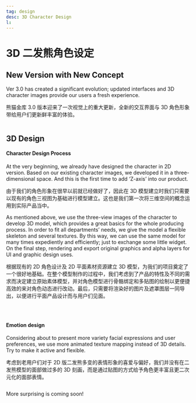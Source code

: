 ```yaml
---
tag: design
desc: 3D Character Design
l:
---
```


# 3D 二发熊角色设定

## New Version with New Concept

Ver 3.0 has created a significant evolution; updated interfaces and 3D character images provide our users a fresh experience.

熊猫金库 3.0 版本迎来了一次视觉上的重大更新，全新的交互界面与 3D 角色形象带给用户们更新鲜丰富的体验。

![]()

## 3D Design

#### Character Design Process

At the very beginning, we already have designed the character in 2D version. Based on our existing character images, we developed it in a three-dimensional space. And this is the first time to add ‘Z-axis’ into our product.

由于我们的角色形象在很早以前就已经做好了，因此在 3D 模型建立时我们只需要以现有的角色三视图为基础进行模型建立。这也是我们第一次将三维空间的概念运用到实际产品当中。

As mentioned above, we use the three-view images of the character to develop 3D model, which provides a great basics for the whole producing process. In order to fit all departments’ needs, we give the model a flexible skeleton and several textures. By this way, we can use the same model for many times expediently and efficiently; just to exchange some little widget. On the final step, rendering and export original graphics and alpha layers for UI and graphic design uses.

根据现有的 2D 角色设计及 2D 平面素材资源建立 3D 模型，为我们的项目奠定了一个很好地基础。在整个模型制作的过程中，我们考虑到了产品的特性及不同的需求而决定建立原始素体模型，并对角色模型进行骨骼绑定和多贴图的绘制以更便捷高效的来对角色动态进行改动。最后，只需要将渲染好的图片及遮罩图层一同导出，以便进行平面产品设计而与用户们见面。

![]()

![]()

![]()

#### Emotion design

Considering about to present more variety facial expressions and user preferences, we use more animated texture mapping instead of 3D details. Try to make it active and flexible.

考虑到老用户们对于 2D 版二发熊多变的表情形象的喜爱与偏好，我们并没有在二发熊模型的面部做过多的 3D 刻画，而是通过贴图的方式给予角色更丰富且更二次元化的面部表情。

![]()

More surprising is coming soon!
